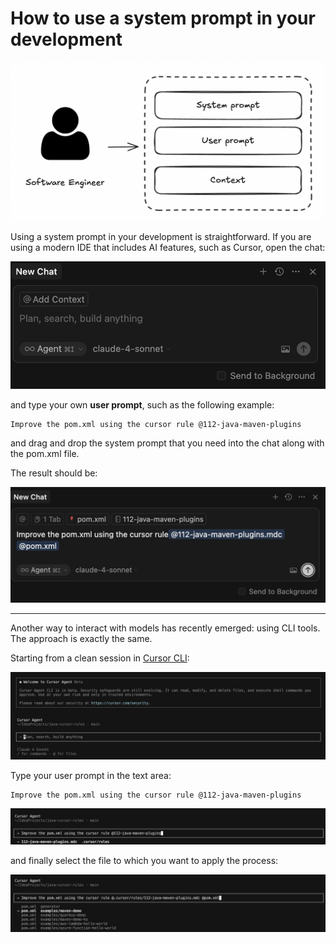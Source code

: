 # How to use a system prompt in your development


![](./documentation/prompts.png)

Using a system prompt in your development is straightforward. If you are using a modern IDE that includes AI features, such as Cursor, open the chat:

![](./documentation/cursor-chat1.png)

and type your own **user prompt**, such as the following example:

```
Improve the pom.xml using the cursor rule @112-java-maven-plugins
```

and drag and drop the system prompt that you need into the chat along with the pom.xml file.

The result should be:

![](./documentation/cursor-chat2.png)

---

Another way to interact with models has recently emerged: using CLI tools. The approach is exactly the same.

Starting from a clean session in [Cursor CLI](https://cursor.com/cli):

![](./documentation/cursor-cli1.png)

Type your user prompt in the text area:

```
Improve the pom.xml using the cursor rule @112-java-maven-plugins
```

![](./documentation/cursor-cli2.png)

and finally select the file to which you want to apply the process:

![](./documentation/cursor-cli3.png)
